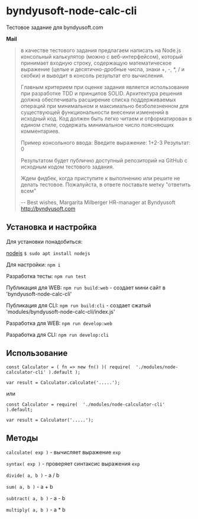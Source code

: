 # byndyusoft-node-calc-cli
Тестовое задание для byndyusoft.com

**Mail**

> в качестве тестового задания предлагаем написать на Node.js консольный калькулятор (можно с веб-интерфейсом), который принимает входную строку, содержащую математическое выражение (целые и десятично-дробные числа, знаки +, -, *, / и скобки) и выводит в консоль результат его вычисления.
>
> Главным критерием при оценке задания является использование при разработке TDD и принципов SOLID. Архитектура решения должна обеспечивать расширение списка поддерживаемых операций при минимальном и максимально безболезненном для существующей функциональности внесении изменений в исходный код. Код должен быть легко читаем и отформатирован в едином стиле, содержать минимальное число поясняющих комментариев.
>
> Пример консольного ввода:
> Введите выражение: 1+2-3
> Результат: 0
>
> Результатом будет публично доступный репозиторий на GitHub с исходным кодом тестового задания.
>
> Ждем фидбек, когда приступите к выполнению или решите не делать тестовое. Пожалуйста, в ответе поставьте метку "ответить всем"
>
> -- 
> Best wishes,
> Margarita Milberger
> HR-manager at Byndyusoft http://byndyusoft.com

## Установка и настройка

Для установки понадобиться:

[nodejs](https://nodejs.org/ "nodejs") ```$ sudo apt install nodejs```

Для настройки: ```npm i```

Разработка тесты: ```npm run test```

Публикация для WEB: ```npm run build:web``` - создает мини сайт в 'byndyusoft-node-calc-cli'

Публикация для CLI: ```npm run build:cli``` - создает сжатый 'modules/byndyusoft-node-calc-cli/index.js'

Разработка для WEB: ```npm run develop:web```

Разработка для CLI: ```npm run develop:cli```

## Использование

```
const Calculator = ( fn => new fn() )( require(  './modules/node-calculator-cli' ).default );

var result = Calculator.calculate('.....');

```

или

```
const Calculator = require(  './modules/node-calculator-cli' ).default;

var result = Calculator('.....');
```

## Методы

`calculate( exp )` - вычисляет выражение `exp`

`syntax( exp )` - проверяет синтаксис  выражения `exp`

`divide( a, b )` - a / b

`sum( a, b )` - a + b

`subtract( a, b )` - a - b

`multiply( a, b )` - a * b
